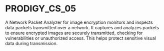 # PRODIGY_CS_05
A Network Packet Analyzer for image encryption monitors and inspects data packets transmitted over a network. It captures and analyzes packets to ensure encrypted images are securely transmitted, checking for vulnerabilities or unauthorized access. This helps protect sensitive visual data during transmission.
